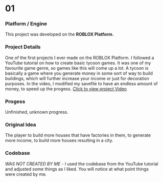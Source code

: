 # 01

### Platform / Engine
This project was developed on the **ROBLOX Platform.**

### Project Details
One of the first projects I ever made on the ROBLOX Platform. I followed a YouTube tutorial on how to create basic tycoon games. It was one of my favourite game genre, so games like this will come up a lot. A tycoon is basically a game where you generate money in some sort of way to build buildings, which will further increase your income or just for decoration purposes. In the video, I modified my savefile to have an endless amount of money, to speed up the progess.
[Click to view project Video](https://hyper-tech.ch/!videos/SAE/01.mp4)

### Progess
Unfinished, unknown progress.

### Original Idea
The player to build more houses that have factories in them, to generate more income, to build more houses resulting in a city.

### Codebase
*WAS NOT CREATED BY ME* - I used the codebase from the YouTube tutorial and adjusted some things as I liked. You will notice at what point things were created by me.